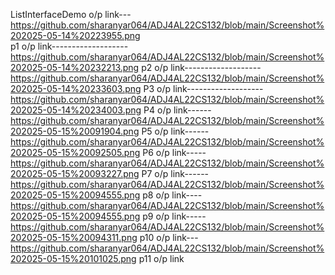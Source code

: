ListInterfaceDemo o/p link---  https://github.com/sharanyar064/ADJ4AL22CS132/blob/main/Screenshot%202025-05-14%20223955.png             
p1 o/p link-------------------https://github.com/sharanyar064/ADJ4AL22CS132/blob/main/Screenshot%202025-05-14%20232213.png
p2 o/p link-------------------https://github.com/sharanyar064/ADJ4AL22CS132/blob/main/Screenshot%202025-05-14%20233603.png
P3 o/p link-------------------https://github.com/sharanyar064/ADJ4AL22CS132/blob/main/Screenshot%202025-05-14%20234003.png
P4 o/p link------https://github.com/sharanyar064/ADJ4AL22CS132/blob/main/Screenshot%202025-05-15%20091904.png
P5 o/p link------https://github.com/sharanyar064/ADJ4AL22CS132/blob/main/Screenshot%202025-05-15%20092505.png
P6 o/p link-----https://github.com/sharanyar064/ADJ4AL22CS132/blob/main/Screenshot%202025-05-15%20093227.png
P7 o/p link------https://github.com/sharanyar064/ADJ4AL22CS132/blob/main/Screenshot%202025-05-15%20094555.png
p8 o/p link----https://github.com/sharanyar064/ADJ4AL22CS132/blob/main/Screenshot%202025-05-15%20094555.png
p9 o/p link-----https://github.com/sharanyar064/ADJ4AL22CS132/blob/main/Screenshot%202025-05-15%20094311.png
p10 o/p link---https://github.com/sharanyar064/ADJ4AL22CS132/blob/main/Screenshot%202025-05-15%20101025.png
p11 o/p link



